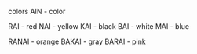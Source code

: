 colors
AIN - color


RAI - red
NAI - yellow
KAI - black
BAI - white
MAI - blue


RANAI - orange
BAKAI - gray
BARAI - pink